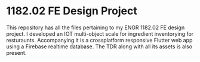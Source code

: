 # 1182.02 FE Design Project
This repository has all the files pertaining to my ENGR 1182.02 FE design project. I developed an IOT multi-object scale for ingredient inventorying for resturaunts. Accompanying it is a crossplatform responsive Flutter web app using a Firebase realtime database. The TDR along with all its assets is also present.  
